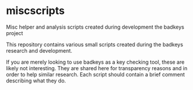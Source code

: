 # miscscripts
Misc helper and analysis scripts created during development the badkeys project

This repository contains various small scripts created during the badkeys
research and development.

If you are merely looking to use badkeys as a key checking tool, these are
likely not interesting. They are shared here for transparency reasons and
in order to help similar research. Each script should contain a brief
comment describing what they do.
